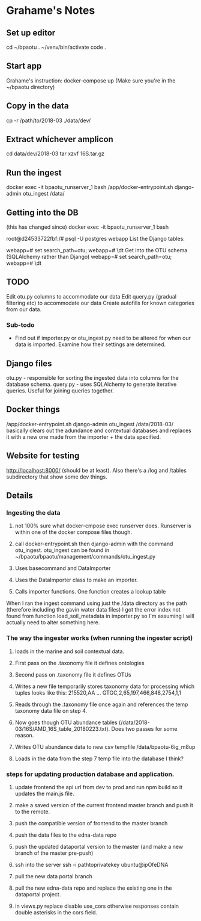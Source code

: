 
# Grahame's Notes

## Set up editor

cd ~/bpaotu
. ~/venv/bin/activate
code .

## Start app

Grahame's instruction: docker-compose up
(Make sure you're in the ~/bpaotu directory)

## Copy in the data

cp -r /path/to/2018-03 ./data/dev/

## Extract whichever amplicon

cd data/dev/2018-03
tar xzvf 16S.tar.gz

## Run the ingest

<!-- docker-compose exec runserver bash -->
docker exec -it bpaotu_runserver_1 bash
/app/docker-entrypoint.sh django-admin otu_ingest /data/

## Getting into the DB

(this has changed since)
docker exec -it bpaotu_runserver_1 bash
<!-- warrick@warrick-OptiPlex-9030-AIO:~/bpaotu$ docker-compose exec db bash -->
root@d24533722fbf:/# psql -U postgres webapp
List the Django tables:
<!-- webapp=# set search_path=public; -->
webapp=# set search_path=otu;
webapp=# \dt
Get into the OTU schema (SQLAlchemy rather than Django)
webapp=# set search_path=otu;
webapp=# \dt

## TODO

Edit otu.py columns to accommodate our data
Edit query.py (gradual filtering etc) to accommodate our data
Create autofills for known categories from our data.

### Sub-todo

* Find out if importer.py or otu_ingest.py need to be altered for when our data is imported. Examine how their settings are determined.

## Django files

otu.py - responsible for sorting the ingested data into columns for the database schema.
query.py - uses SQLAlchemy to generate iterative queries. Useful for joining queries together.

## Docker things

/app/docker-entrypoint.sh django-admin otu_ingest /data/2018-03/ basically clears out the adundance and contextual databases and replaces it with a new one made from the importer + the data specified.

## Website for testing

<http://localhost:8000/> (should be at least). Also there's a /log and /tables subdirectory that show some dev things.

## Details

### Ingesting the data

1. not 100% sure what docker-cmpose exec runserver does. Runserver is within one of the docker compose files though.

2. call docker-entrypoint.sh then django-admin with the command otu_ingest. otu_ingest can be found in ~/bpaotu/bpaotu/management/commands/otu_ingest.py

3. Uses basecommand and DataImporter

4. Uses the DataImporter class to make an importer.

5. Calls importer functions. One function creates a lookup table

When I ran the ingest command using just the /data directory as the path (therefore including the gavin water data files) I got the error index not found from function load_soil_metadata in importer.py so I'm assuming I will actually need to alter something here.

### The way the ingester works (when running the ingester script)

1. loads in the marine and soil contextual data.

2. First pass on the .taxonomy file it defines ontologies

3. Second pass on .taxonomy file it defines OTUs

4. Writes a new file temporarily stores taxonomy data for processing which tuples looks like this: 215520,AA ... GTGC,2,65,197,466,848,2754,1,1

5. Reads through the .taxonomy file once again and references the temp taxonomy data file on step 4.

6. Now goes though OTU abundance tables (/data/2018-03/16S/AMD_16S_table_20180223.txt). Does two passes for some reason.

7. Writes OTU abundance data to new csv tempfile /data/bpaotu-6ig_m8up

8. Loads in the data from the step 7 temp file into the database I think?

### steps for updating production database and application.

1. update frontend the api url from dev to prod and run npm build so it updates the main.js file.

2. make a saved version of the current frontend master branch and push it to the remote.

3. push the compatible version of frontend to the master branch

4. push the data files to the edna-data repo

5. push the updated dataportal version to the master (and make a new branch of the  master pre-push)

6. ssh into the server ssh -i pathtoprivatekey ubuntu@ipOfeDNA

7. pull the new data portal branch

8. pull the new edna-data repo and replace the existing one in the dataportal project.

9. in views.py replace disable use_cors otherwise responses contain double asterisks in the cors field.
